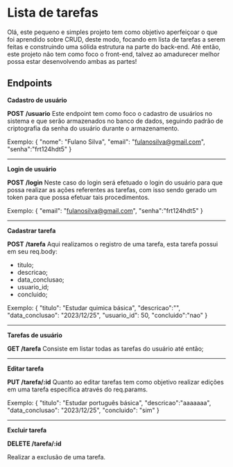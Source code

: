 # Lista de tarefas

Olá, este pequeno e simples projeto tem como objetivo aperfeiçoar o que foi aprendido sobre CRUD, deste modo, focando em lista de tarefas a serem feitas e construindo uma sólida estrutura na parte do back-end. Até então, este projeto não tem como foco o front-end, talvez ao amadurecer melhor possa estar desenvolvendo ambas as partes!


## Endpoints
**Cadastro de usuário**

**POST** **/usuario**
Este endpoint tem como foco o cadastro de usuários no sistema e que serão armazenados no banco de dados, seguindo padrão de criptografia da senha do usuário durante o armazenamento.

Exemplo:
{
	"nome": "Fulano Silva",
	"email": "fulanosilva@gmail.com",
	"senha":"frt124hdt5"
}

----
**Login de usuário**

**POST** **/login**
Neste caso do login será efetuado o login do usuário para que possa realizar as ações referentes as tarefas, com isso sendo gerado um token para que possa efetuar tais procedimentos.

Exemplo:
{
	"email": "fulanosilva@gmail.com",
	"senha":"frt124hdt5"
}

---
**Cadastrar tarefa**

**POST** **/tarefa**
Aqui realizamos o registro de uma tarefa, esta tarefa possui em seu req.body:

 - titulo;
 - descricao;
 - data_conclusao;
 - usuario_id;
 - concluido;
 
 Exemplo: 
 {
	"titulo": "Estudar quimica básica",
	"descricao":"",
	"data_conclusao": "2023/12/25",
	"usuario_id": 50,
	"concluido":"nao"
}

-----
 **Tarefas de usuário**
 
 **GET /tarefa**
Consiste em listar todas as tarefas do usuário até então;

----
**Editar tarefa**

**PUT /tarefa/:id**
Quanto ao editar tarefas tem como objetivo realizar edições em uma tarefa específica através do req.params.

Exemplo:
{
	"titulo": "Estudar português básica",
	"descricao":"aaaaaaa",
	"data_conclusao": "2023/12/25",
	"concluido": "sim"
}

---
**Excluir tarefa**

**DELETE /tarefa/:id**

Realizar a exclusão de uma tarefa.

